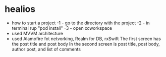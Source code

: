 # healios
- how to start a project
 -1 - go to the directory with the project
 -2 - in terminal rup "pod install"
 -3 - open xcworkspace
- used MVVM architecture
- used Alamofire fot netvorking, Realm for DB, rxSwift 
The first screen has the post title and post body
In the second screen is post title, post body, author post, and list of comments
